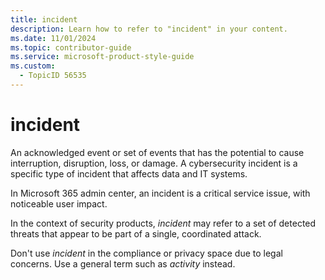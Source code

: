 ```yaml
---
title: incident
description: Learn how to refer to "incident" in your content.
ms.date: 11/01/2024
ms.topic: contributor-guide
ms.service: microsoft-product-style-guide
ms.custom:
  - TopicID 56535
---
```



# incident

An acknowledged event or set of events that has the potential to cause interruption, disruption, loss, or damage. A cybersecurity incident is a specific type of incident that affects data and IT systems.

In Microsoft 365 admin center, an incident is a critical service issue, with noticeable user impact.

In the context of security products, *incident* may refer to a set of detected threats that appear to be part of a single, coordinated attack.

Don't use *incident* in the compliance or privacy space due to legal concerns. Use a general term such as *activity* instead.

